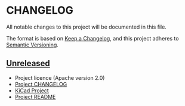 # CHANGELOG
All notable changes to this project will be documented in this file.

The format is based on [Keep a Changelog](https://keepachangelog.com/en/1.0.0/),
and this project adheres to [Semantic Versioning](https://semver.org/spec/v2.0.0.html).

## [Unreleased]
- Project licence (Apache version 2.0)
- [Project CHANGELOG](https://github.com/jaylamb/optical_tachometer_hardware/issues/1)
- [KiCad Project](https://github.com/jaylamb/optical_tachometer_hardware/issues/3)
- [Project README](https://github.com/jaylamb/optical_tachometer_hardware/issues/2)

[Unreleased]: https://github.com/jaylamb/distance_meter_hardware.git
